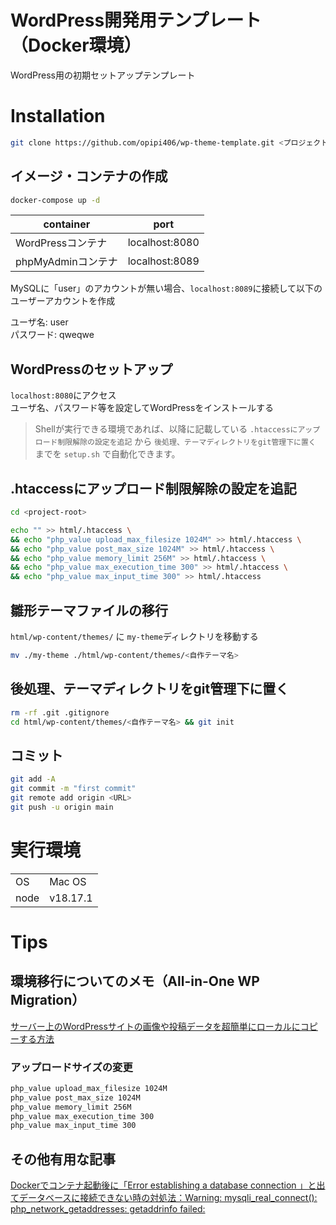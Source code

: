 # WordPress開発用テンプレート（Docker環境）
WordPress用の初期セットアップテンプレート

# Installation
```bash
git clone https://github.com/opipi406/wp-theme-template.git <プロジェクト名>
```

## イメージ・コンテナの作成
```bash
docker-compose up -d
```
|container|port|
|-|-|
|WordPressコンテナ|localhost:8080|
|phpMyAdminコンテナ|localhost:8089|

MySQLに「user」のアカウントが無い場合、`localhost:8089`に接続して以下のユーザーアカウントを作成  

ユーザ名: user  
パスワード: qweqwe  

## WordPressのセットアップ
`localhost:8080`にアクセス  
ユーザ名、パスワード等を設定してWordPressをインストールする

> Shellが実行できる環境であれば、以降に記載している `.htaccessにアップロード制限解除の設定を追記` から `後処理、テーマディレクトリをgit管理下に置く` までを `setup.sh` で自動化できます。

## .htaccessにアップロード制限解除の設定を追記
```bash
cd <project-root>
```
```bash
echo "" >> html/.htaccess \
&& echo "php_value upload_max_filesize 1024M" >> html/.htaccess \
&& echo "php_value post_max_size 1024M" >> html/.htaccess \
&& echo "php_value memory_limit 256M" >> html/.htaccess \
&& echo "php_value max_execution_time 300" >> html/.htaccess \
&& echo "php_value max_input_time 300" >> html/.htaccess
```

## 雛形テーマファイルの移行
`html/wp-content/themes/` に `my-theme`ディレクトリを移動する
```bash
mv ./my-theme ./html/wp-content/themes/<自作テーマ名>
```

## 後処理、テーマディレクトリをgit管理下に置く
```bash
rm -rf .git .gitignore
cd html/wp-content/themes/<自作テーマ名> && git init
```

## コミット
```bash
git add -A
git commit -m "first commit"
git remote add origin <URL>
git push -u origin main
```

# 実行環境
|||
|-|-|
|OS|Mac OS|
|node|v18.17.1|

# Tips

## 環境移行についてのメモ（All-in-One WP Migration）
[サーバー上のWordPressサイトの画像や投稿データを超簡単にローカルにコピーする方法](https://yosiakatsuki.net/blog/copy-site-data-to-local/)

### アップロードサイズの変更
```bash
php_value upload_max_filesize 1024M
php_value post_max_size 1024M
php_value memory_limit 256M
php_value max_execution_time 300
php_value max_input_time 300
```

## その他有用な記事

[Dockerでコンテナ起動後に「Error establishing a database connection 」と出てデータベースに接続できない時の対処法：Warning: mysqli_real_connect(): php_network_getaddresses: getaddrinfo failed:](https://prograshi.com/platform/docker/dokcer-wp-db-connection-error/)
